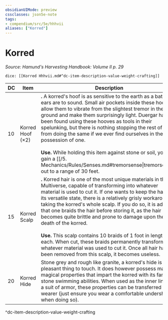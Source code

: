 ```yaml
---
obsidianUIMode: preview
cssclasses: json5e-note
tags:
- compendium/src/5e/hhhvii
aliases: ["Korred"]
---
```

# Korred
*Source: Hamund's Harvesting Handbook: Volume II p. 29* 

`dice: [[Korred Hhhvii.md#^dc-item-description-value-weight-crafting]]`

| DC | Item | Description | Value | Weight | Crafting |
|----|------|-------------|-------|--------|----------|
| 10 | Korred Hoof (×2) | **.** A korred's hoof is as sensitive to the earth as a bat's ears are to sound. Small air pockets inside these hooves allow them to vibrate from the slightest tremor in the ground and make them surprisingly light. Duergar have been found using these hooves as tools in their spelunking, but there is nothing stopping the rest of us from doing the same if we ever find ourselves in the possession of one.<br /><br />**Use.** While holding this item against stone or soil, you gain a [[/5. Mechanics/Rules/Senses.md#tremorsense\|tremorsense]] out to a range of 30 feet. | 20 gp | 8 lb | [[5. Mechanics/Items/Boots Of Stone Strength Hhhvii.md\|Boots of Stone Strength]] |
| 15 | Korred Scalp | **.** Korred hair is one of the most unique materials in the Multiverse, capable of transforming into whatever material is used to cut it. If one wants to keep the hair in its versatile state, there is a relatively grisly workaround: taking the korred's whole scalp. If you do so, it is advised that one braids the hair before storing it, as the hair becomes quite brittle and prone to damage upon the death of the korred.<br /><br />**Use.** This scalp contains 10 braids of 1 foot in length each. When cut, these braids permanently transform into whatever material was used to cut it. Once all hair has been removed from this scalp, it becomes useless. | Varies | 10 lb | — |
| 20 | Korred Hide | Stone grey and rough like granite, a korred's hide is not a pleasant thing to touch. It does however possess many magical properties that impart the korred with its famous stone swimming abilities. When used as the inner lining of a suit of armor, these properties can be transferred to its wearer (just ensure you wear a comfortable undershirt when doing so). | 150 gp | 20 lb | [[5. Mechanics/Items/Stone Swim Armor Hhhvi.md\|Stone Swim Armor]] |
^dc-item-description-value-weight-crafting
